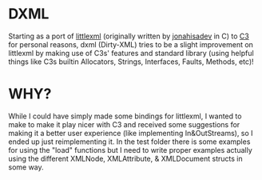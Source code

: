 # DXML
Starting as a port of [littlexml](https://github.com/jonahisadev/littlexml) (originally written by 
[jonahisadev](jonahisadev) in C) to [C3](https://c3-lang.org/) for personal reasons, dxml (Dirty-XML) 
tries to be a slight improvement on littlexml by making use of C3s' features and standard library
(using helpful things like C3s builtin Allocators, Strings, Interfaces, Faults, Methods, etc)!  

# WHY?
While I could have simply made some bindings for littlexml, I wanted to make to make it play nicer with C3 and 
received some suggestions for making it a better user experience (like implementing In&OutStreams), so I ended up 
just reimplementing it. In the test folder there is some examples for using the "load" functions but I need to 
write proper examples actually using the different XMLNode, XMLAttribute, & XMLDocument structs in some way. 
